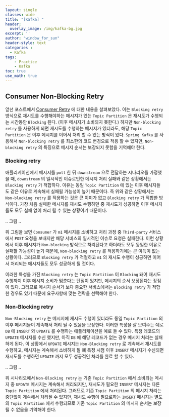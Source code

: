 ```yaml
--- 
layout: single
classes: wide
title: "[Kafka] "
header:
  overlay_image: /img/kafka-bg.jpg
excerpt: ''
author: "window_for_sun"
header-style: text
categories :
  - Kafka
tags:
    - Practice
    - Kafka
toc: true
use_math: true
---
```


## Consumer Non-Blocking Retry
앞선 포스트에서 [Consumer Retry]()
에 대한 내용을 살펴보았다. 
이는 `Blocking retry` 방식으로 재시도를 수행해야하는 메시지가 있는 `Topic Partition` 은 
재시도가 수행되는 시간동안 `Blocking` 된다. (이후 메시지가 소비되지 못한다.)
하지만 `Non-blocking retry` 를 사용하게 되면 재시도를 수행하는 메시지가 있더라도, 
해당 `Topic Partition` 은 이후 메시지를 이어서 처리 할 수 있는 방식이 있다. 
`Spring Kafka` 를 사용해서 `Non-blocking retry` 를 최소한의 코드 변경으로 적용 할 수 있지만, 
`Non-blocking retry` 의 특징으로 메시지 순서는 보장되지 못함을 기억해야 한다.  


### Blocking retry
애플리케이션에서 메시지를 `poll` 한 뒤 `downstream` 으로 전달하는 시나리오를 가정했을 때, 
`downstream` 의 일시적인 이슈로인한 메시지 처리 실패와 같은 상황에서는 `Blocking retry` 가 적합하다. 
이유는 동일 `Topic Partition` 에 있는 이후 메시지들도 같은 이유로 계속해서 실패될 가능성이 높기 때문이다. 
즉 위와 같은 상황에서는 `Non-blocking retry` 를 적용하는 것은 큰 이미가 없고 `Blocking retry` 가 적합한 방식이다. 
가장 처음 실패한 메시지를 재시도 수행하던 중 재시도가 성공하면 이후 메시지들도 모두 실패 없이 처리 될 수 있는 상황이기 때문이다.  

.. 그림 ..

위 그림을 보면 `Consumer` 가 `m1` 메시지를 소비하고
처리 과정 중 `Third-party` 서비스에서 `POST` 요청을 보내지만 해당 서비스의 일시적인 이슈로 요청은 실패한다. 
이런 상황에서 이후 메시지가 `Non-blocking` 방식으로 처리된다고 하더라도 모두 동일한 이유로 실패할 가능성이 높기 때문에, 
`Non-blocking retry` 를 적용하기에는 큰 이득이 없는 상황이다. 
그러므로 `Blocking retry` 가 적절하고 `m1` 의 재시도 수행이 성공하면 이어서 처리되는 메시지들도 모두 성공하게 될 것이다.  

이러한 특성을 가진 `Blocking retry` 는 `Topic Partition` 이 `Blocking` 돼어 재시도 수행까지 이후 메시지 소비가 멈춘다는 단점이 있지만, 
메시지의 순서 보장된다는 장점이 있다. 
그러므로 메시지 순서가 보다 중요한 서비스에서는 `Blocking retry` 가 적합한 경우도 있기 때문에 요구사항에 맞는 전략을 선택해야 한다.  


### Non-Blocking retry
`Non-Blocking retry` 는 메시지에 재시도 수행이 있더라도 동일 `Topic Partition` 의 이후 메시지들이 계속해서 처리 될 수 있음을 보장한다. 
이러한 특성을 잘 보여주는 예로 `DB` 에 `INSERT` 와 `UPDATE` 를 수행하는 애플리케이션을 예로 들 수 있다. 
특정 레코드의 `UPDATE` 메시지를 수신 했지만, 아직 `DB` 에 해당 레코드가 없는 경우 메시지 처리는 실패하게 된다. 
이 상황에서 `UPDATE` 메시지는 `Non-Blocking retry` 로 계속해서 재시도를 수행하고, 
메시지는 계속해서 소비하게 될 떄 특정 시점 이후 `INSERT` 메시지가 수신되면 재시도를 수행하던 `UPDATE` 까지 모두 성공적인 처리를 완료 할 수 있다.  

.. 그림 ..

위 시나리오에서 `Non-Blocking retry` 는 기존 `Topic Partition` 에서 소비되는 메시지 중 `UPDATE` 메시지는 계속해서 처리되지만, 
재시도가 필요한 `INSERT` 메시지는 다른 `Topic Partition` 에서 처리된다. 
그러므로 기존 `Topic Partition` 의 메시지 처리는 중단없이 계속해서 처리될 수 있지만, 
재시도 수행이 필요로하는 `INSERT` 메시지는 별도의 `Topic Partition` 에서 수행되므로 기존 `Topic Partition` 의 
메시지 순서는 보장될 수 없음을 기억해야 한다.


